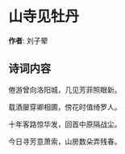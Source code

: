 # 山寺见牡丹

**作者**: 刘子翚

## 诗词内容

倦游曾向洛阳城，几见芳菲照眼新。

载酒屡穿卿相圃，傍花时值绮罗人。

十年客路惊华发，回首中原隔战尘。

今日寻芳意萧索，山房数朵弄残春。


